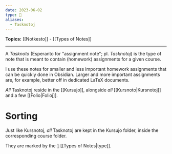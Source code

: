 ```yaml
---
date: 2023-06-02
type: 🧠
aliases:
  - Tasknotoj
---
```


**Topics:** [[Notkesto]] - [[Types of Notes]]

---

A _Tasknoto_ (Esperanto for "assignment note"; pl. _Tasknotoj_) is the type of note that is meant to contain (homework) assignments for a given course.

I use these notes for smaller and less important homework assignments that can be quickly done in Obsidian. Larger and more important assignments are, for example, better off in dedicated LaTeX documents.

_All_ Tasknotoj reside in the [[Kursujo]], alongside _all_ [[Kursnoto|Kursnotoj]] and a few [[Folio|Folioj]].

# Sorting

Just like Kursnotoj, _all_ Tasknotoj are kept in the Kursujo folder, inside the corresponding course folder.

They are marked by the `📑` [[Types of Notes|type]].
